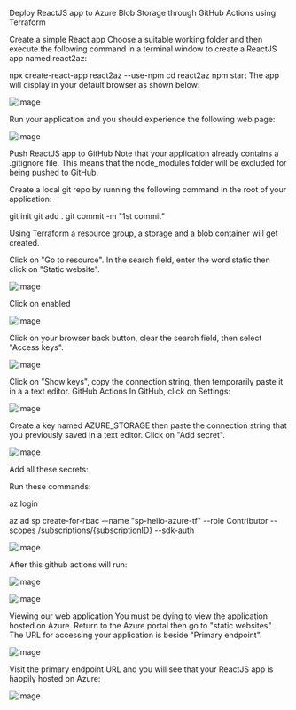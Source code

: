 Deploy ReactJS app to Azure Blob Storage through GitHub Actions using Terraform

Create a simple React app
Choose a suitable working folder and then execute the following command in a terminal window to create a ReactJS app named react2az:

npx create-react-app react2az --use-npm
cd react2az 
npm start
The app will display in your default browser as shown below:

![image](https://user-images.githubusercontent.com/74248496/163662039-fff3e585-0b39-407f-bc63-9e700124ba40.png)


Run your application and you should experience the following web page:

![image](https://user-images.githubusercontent.com/74248496/163662054-7b17a3fe-7841-4ba4-8ad3-bef0372dd0c9.png)


Push ReactJS app to GitHub
Note that your application already contains a .gitignore file. This means that the node_modules folder will be excluded for being pushed to GitHub.

Create a local git repo by running the following command in the root of your application:

git init
git add .
git commit -m "1st commit"

Using Terraform a resource group, a storage and a blob container will get created.

Click on "Go to resource".  In the search field, enter the word static then click on "Static website".

![image](https://user-images.githubusercontent.com/74248496/163662101-d6567f37-d381-49db-9f91-6790fb7662cf.png)

Click on enabled

![image](https://user-images.githubusercontent.com/74248496/163662107-40d56540-01bf-4827-a088-ddb6061a97e6.png)


Click on your browser back button, clear the search field, then select "Access keys".

![image](https://user-images.githubusercontent.com/74248496/163662113-925187b5-7022-4a5a-9b32-d213eec491d9.png)


Click on "Show keys", copy the connection string, then temporarily paste it in a a text editor.
GitHub Actions
In GitHub, click on Settings:

![image](https://user-images.githubusercontent.com/74248496/163662125-9f57442f-dc99-4696-a5de-2644d89027e8.png)


Create a key named AZURE_STORAGE then paste the connection string that you previously saved in a text editor. Click on "Add secret".

![image](https://user-images.githubusercontent.com/74248496/163662132-fa880a27-284c-4c20-a865-4edb399c968b.png)


Add all these secrets:

Run these commands:

az login

 az ad sp create-for-rbac --name "sp-hello-azure-tf" --role Contributor --scopes /subscriptions/{subscriptionID}  --sdk-auth



![image](https://user-images.githubusercontent.com/74248496/163662549-5aaea256-19ac-4da8-a8bd-0deddeeee783.png)


After this github actions will run:

![image](https://user-images.githubusercontent.com/74248496/163662147-f09c62bb-6dfe-4d74-9d82-04b998a10cb4.png)


![image](https://user-images.githubusercontent.com/74248496/163662150-ed1191cc-3a48-408e-bc43-f5fec13727c0.png)


Viewing our web application
You must be dying to view the application hosted on Azure. Return to the Azure portal then go to "static websites". The URL for accessing your application is beside "Primary endpoint".

![image](https://user-images.githubusercontent.com/74248496/163662161-5dc1258b-731b-46a8-a2d6-896cfc46d5e8.png)


Visit the primary endpoint URL and you will see that your ReactJS app is happily hosted on Azure:

![image](https://user-images.githubusercontent.com/74248496/163662169-f0ec9501-8bee-40b2-81f0-9b7d9fa281b5.png)
